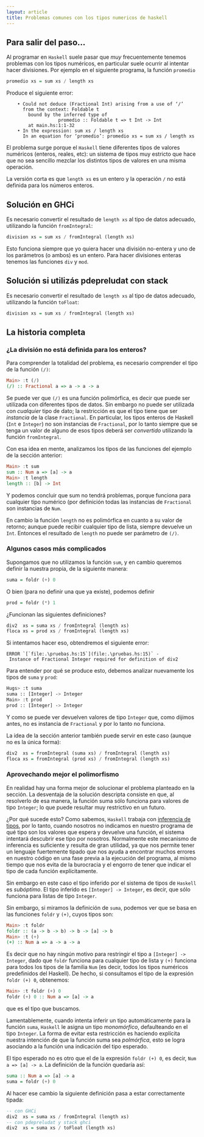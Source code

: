 ```yaml
---
layout: article
title: Problemas comunes con los tipos numericos de haskell
---
```


Para salir del paso...
----------------------

Al programar en `Haskell` suele pasar que *muy* frecuentemente tenemos problemas con los tipos numéricos, en particular suele ocurrir al intentar hacer divisiones. Por ejemplo en el siguiente programa, la función `promedio`

```haskell
promedio xs = sum xs / length xs
```

Produce el siguiente error:

```
    • Could not deduce (Fractional Int) arising from a use of ‘/’
      from the context: Foldable t
        bound by the inferred type of
                   promedio :: Foldable t => t Int -> Int
        at main.hs:1:1-32
    • In the expression: sum xs / length xs
      In an equation for ‘promedio’: promedio xs = sum xs / length xs
```

El problema surge porque el `Haskell` tiene diferentes tipos de valores numéricos (enteros, reales, etc): un sistema de tipos muy estricto que hace que no sea sencillo mezclar los distintos tipos de valores en una misma operación.

La versión corta es que `length xs` es un entero y la operación `/` no está definida para los números enteros. 

## Solución en GHCi

Es necesario convertir el resultado de `length xs` al tipo de datos adecuado, utilizando la función `fromIntegral`:

```hs
division xs = sum xs / fromIntegral (length xs)
```

Esto funciona siempre que yo quiera hacer una división no-entera y uno de los parámetros (o ambos) es un entero. Para hacer divisiones enteras tenemos las funciones `div` y `mod`.

## Solución si utilizás pdepreludat con stack

Es necesario convertir el resultado de `length xs` al tipo de datos adecuado, utilizando la función `toFloat`:

```hs
division xs = sum xs / fromIntegral (length xs)
```

## La historia completa

### ¿La división no está definida para los enteros?

Para comprender la totalidad del problema, es necesario comprender el tipo de la función `(/)`:

```hs
Main> :t (/)
(/) :: Fractional a => a -> a -> a
```

Se puede ver que `(/)` es una función polimórfica, es decir que puede ser utilizada con diferentes tipos de datos. Sin embargo no puede ser utilizada con *cualquier* tipo de dato; la restricción es que el tipo tiene que ser *instancia* de la clase `Fractional`. En particular, los tipos enteros de Haskell (`Int` e `Integer`) no son instancias de `Fractional`, por lo tanto siempre que se tenga un valor de alguno de esos tipos deberá ser *convertido* utilizando la función `fromIntegral`.

Con esa idea en mente, analizamos los tipos de las funciones del ejemplo de la sección anterior:

```hs
Main> :t sum
sum :: Num a => [a] -> a
Main> :t length
length :: [b] -> Int
```

Y podemos concluir que sum no tendrá problemas, porque funciona para cualquier tipo numérico (por definición todas las instancias de `Fractional` son instancias de `Num`.

En cambio la función `length` no es polimórfica en cuanto a su valor de retorno; aunque puede recibir cualquier tipo de lista, siempre devuelve un `Int`. Entonces el resultado de `length` no puede ser parámetro de `(/)`.

### Algunos casos más complicados

Supongamos que no utilizamos la función `sum`, y en cambio queremos definir la nuestra propia, de la siguiente manera:

```hs
suma = foldr (+) 0
```

O bien (para no definir una que ya existe), podemos definir

```hs
prod = foldr (*) 1
```

¿Funcionan las siguientes definiciones?

```hs
div2  xs = suma xs / fromIntegral (length xs)
floca xs = prod xs / fromIntegral (length xs)
```

Si intentamos hacer eso, obtendremos el siguiente error:

```
ERROR `[`file:.\pruebas.hs:15`](file:.\pruebas.hs:15)` - Instance of Fractional Integer required for definition of div2
```

Para entender por qué se produce esto, debemos analizar nuevamente los tipos de `suma` y `prod`:

```bash
Hugs> :t suma
suma :: [Integer] -> Integer
Main> :t prod
prod :: [Integer] -> Integer
```

Y como se puede ver devuelven valores de tipo `Integer` que, como dijimos antes, no es instancia de `Fractional` y por lo tanto no funciona.

La idea de la sección anterior también puede servir en este caso (aunque no es la única forma):

```hs
div2  xs = fromIntegral (suma xs) / fromIntegral (length xs)
floca xs = fromIntegral (prod xs) / fromIntegral (length xs)
```

### Aprovechando mejor el polimorfismo

En realidad hay una forma mejor de solucionar el problema planteado en la sección. La desventaja de la solución descripta consiste en que, al resolverlo de esa manera, la función suma sólo funciona para valores de tipo `Integer`; lo que puede resultar muy restrictivo en un futuro.

¿Por qué sucede esto? Como sabemos, `Haskell` trabaja con [inferencia de tipos](inferencia-de-tipos.html), por lo tanto, cuando nosotros no indicamos en nuestro programa de qué tipo son los valores que espera y devuelve una función, el sistema intentará descubrir ese tipo por nosotros. Normalmente este mecanismo de inferencia es suficiente y resulta de gran utilidad, ya que nos permite tener un lenguaje fuertemente tipado que nos ayuda a encontrar muchos errores en nuestro código en una fase previa a la ejecución del programa, al mismo tiempo que nos evita de la burocracia y el engorro de tener que indicar el tipo de cada función explícitamente.

Sin embargo en este caso el tipo inferido por el sistema de tipos de `Haskell` es *subóptimo*. El tipo inferido es `[Integer] -> Integer`, es decir, que sólo funciona para listas de tipo `Integer`.

Sin embargo, si miramos la definición de `suma`, podemos ver que se basa en las funciones `foldr` y `(+)`, cuyos tipos son:

```hs
Main> :t foldr
foldr :: (a -> b -> b) -> b -> [a] -> b
Main> :t (+)
(+) :: Num a => a -> a -> a
```

Es decir que no hay ningún motivo para restringir el tipo a `[Integer] -> Integer`, dado que `foldr` funciona para cualquier tipo de lista y `(+)` funciona para todos los tipos de la familia `Num` (es decir, todos los tipos numéricos predefinidos del Haskell). De hecho, si consultamos el tipo de la expresión `foldr (+) 0`, obtenemos:

```hs
Main> :t foldr (+) 0
foldr (+) 0 :: Num a => [a] -> a
```

que es el tipo que buscamos.

Lamentablemente, cuando intenta inferir un tipo automáticamente para la función `suma`, `Haskell` le asigna un tipo *monomórfico*, defaulteando en el tipo `Integer`. La forma de evitar esta restricción es haciendo explícita nuestra intención de que la función suma sea *polmórfica*, esto se logra asociando a la función una indicación del tipo esperado.

El tipo esperado no es otro que el de la expresión `foldr (+) 0`, es decir, `Num a => [a] -> a`. La definición de la función quedaría así:

```hs
suma :: Num a => [a] -> a
suma = foldr (+) 0
```

Al hacer ese cambio la siguiente definición pasa a estar correctamente tipada:

```hs
-- con GHCi
div2  xs = suma xs / fromIntegral (length xs) 
-- con pdepreludat y stack ghci
div2  xs = suma xs / toFloat (length xs) 
```
